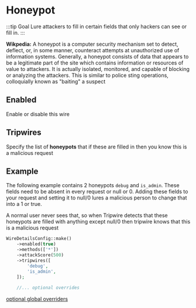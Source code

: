# Honeypot
:::tip Goal
Lure attackers to fill in certain fields that only hackers can see or fill in.
:::

**Wikpedia:**
A honeypot is a computer security mechanism set to detect, deflect, or, in some manner, counteract attempts at unauthorized use of information systems. 
Generally, a honeypot consists of data that appears to be a legitimate part of the site which contains information or resources of value to attackers.
It is actually isolated, monitored, and capable of blocking or analyzing the attackers. 
This is similar to police sting operations, colloquially known as "baiting" a suspect


## Enabled
Enable or disable this wire

<!--@include: ./_methods.md-->

<!--@include: ./_attackscore.md-->

## Tripwires
Specify the list of **honeypots** that if these are filled in then you know this is a malicious request

## Example
The following example contains 2 honeypots ```debug``` and ```is_admin```.
These fields need to be absent in every request or null or 0.
Adding these fields to your request and setting it to null/0 lures a malicious person to change that into a 1 or true.

A normal user never sees that, so when Tripwire detects that these honeypots are filled with anything except null/0 then tripwire knows that this is a malicious request

```php
WireDetailsConfig::make()
    ->enabled(true)
    ->methods(['*'])
    ->attackScore(500)
    ->tripwires([
        'debug',
        'is_admin',
    ]);
    
    //... optional overrides        
````


[optional global overriders](./optionals.md)

